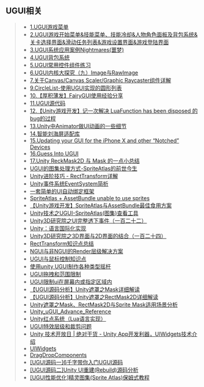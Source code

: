 ## UGUI相关  
>* [1.UGUI游戏菜单](https://github.com/XINCGer/Unity3DTraining/tree/master/UGUITraining/UGUIDemo01)  
>* [2.UGUI游戏开始菜单&技能菜单、技能冷却&人物角色面板及背包系统&关卡选择界面&滑动任务列表&游戏设置界面&游戏登陆界面](https://github.com/XINCGer/Unity3DTraining/tree/master/UGUITraining/UGUIDemo02)  
>* [3.UGUI系统应用案例Nightmares(噩梦)](https://github.com/XINCGer/Unity3DTraining/tree/master/UGUITraining/Nightmares_Demo)  
>* [4.UGUI背包系统](https://github.com/XINCGer/Unity3DTraining/tree/master/UGUITraining/KnapsackSystem)  
>* [5.UGUI常用控件组件练习](./UIBeta)  
>* [6.UGUI内核大探究（九）Image与RawImage](https://blog.csdn.net/ecidevilin/article/details/52556724?t=1502292525013)  
>* [7.关于Canvas/Canvas Scaler/Graphic Raycaster组件详解](http://gad.qq.com/article/detail/286881)  
>* [9.CircleList-使用UGUI实现的圆形列表](https://www.cnblogs.com/blueberryzzz/p/9807580.html)  
>* [10.【厚积薄发】FairyGUI使用经验分享](https://mp.weixin.qq.com/s?__biz=MzI3MzA2MzE5Nw==&mid=2668912051&idx=1&sn=38536affd2af45d6934f98c811b44a5c&chksm=f1c9f1c1c6be78d74b4208f00ce4e0db0e406af63d2d64157178dd067fbd66e1992c3a303106&mpshare=1&scene=23&srcid=1029SglnR0QjMF5KIH1bYaNO#rd)  
>* [11.UGUI源代码](https://github.com/Unity-Technologies/uGUI)  
>* [12.【Unity游戏开发】记一次解决 LuaFunction has been disposed 的bug的过程](https://www.cnblogs.com/msxh/p/10333558.html)  
>* [13.Unity中Animator做UI动画的一些细节](https://mp.weixin.qq.com/s/-dQ_Yo5YOMTDrTRzdfaR9w)  
>* [14.智能刘海屏适配库](https://github.com/wcl9900/NotchFit?tdsourcetag=s_pcqq_aiomsg)  
>* [15.Updating your GUI for the iPhone X and other “Notched” Devices](https://connect.unity.com/p/updating-your-gui-for-the-iphone-x-and-other-notched-devices?tdsourcetag=s_pcqq_aiomsg)    
>* [16.Guess Into UGUI](https://zhuanlan.zhihu.com/p/28897082)  
>* [17.Unity ReckMask2D 与 Mask 的一点小总结](https://blog.csdn.net/WuShangLZ/article/details/80401441)  
>* [UGUI的图集处理方式-SpriteAtlas的前世今生](https://www.cnblogs.com/fly-100/p/11439487.html)  
>* [Unity进阶技巧 - RectTransform详解](https://www.cnblogs.com/zhimalier/p/11633816.html)  
>* [Unity事件系统EventSystem简析](https://www.cnblogs.com/blueberryzzz/p/12216045.html)  
>* [一套简单的UI自动绑定框架](./UIViewBindDemo)  
>* [SpriteAtlas + AssetBundle unable to use sprites](https://forum.unity.com/threads/spriteatlas-assetbundle-unable-to-use-sprites.494462/)  
>* [【Unity游戏开发】SpriteAtlas与AssetBundle最佳食用方案](https://www.cnblogs.com/msxh/p/14194756.html)  
>* [Unity技术之UGUI-SpriteAtlas(图集)查看工具](http://blog.gqylpy.com/gqy/21175/)  
>* [Unity3D研究院之UI完整透下事件（一百二十二）](https://www.xuanyusong.com/archives/4773)  
>* [Unity：语言国际化实现](https://blog.csdn.net/qq_30473517/article/details/98758811)  
>* [Unity3D研究院之3D界面与2D界面的结合（一百二十四）](https://www.xuanyusong.com/archives/4783)  
>* [RectTransform知识点总结](./RectTransform.md)    
>* [NGUI与非NGUI的Render层级解决方案](https://mp.weixin.qq.com/s/lQyltLmasZmZKZ-OJ7OOHw)  
>* [UGUI与鼠标控制知识点](./DragImageUGUI)  
>* [使用unity UGUI制作各种类型摇杆](https://zhuanlan.zhihu.com/p/266077243)  
>* [UGUI拖拽和范围限制](https://blog.csdn.net/qq_24733765/article/details/108860744)  
>* [UGUI限制ui在屏幕内或指定区域内](http://www.u3d8.com/?p=1964)  
>* [【UGUI源码分析】Unity遮罩之Mask详细解读](https://www.cnblogs.com/iwiniwin/p/15131528.html)  
>* [【UGUI源码分析】Unity遮罩之RectMask2D详细解读](https://www.cnblogs.com/iwiniwin/p/15170384.html)  
>* [Unity遮罩之Mask、RectMask2D与Sprite Mask适用场景分析](https://www.cnblogs.com/iwiniwin/p/15191362.html)  
>* [Unity_uGUI_Advance_Reference](https://github.com/heppoko/Unity_uGUI_Advance_Reference)  
>* [Unity红点系统（Lua语言实现）](https://www.blinkedu.cn/index.php/2021/08/20/213/)  
>* [UGUI特效层级和裁剪问题](https://blog.csdn.net/m0_46712616/article/details/121385875)  
>* [Unity 技术开放日 | 绝对干货 - Unity App开发利器，UIWidgets技术介绍](https://mp.weixin.qq.com/s/O1QAO7GkiLM7_Mv0llKPCQ)  
>* [UIWidgets](https://github.com/Unity-Technologies/com.unity.uiwidgets)  
>* [DragDropComponents](https://github.com/aillieo/DragDropComponents)  
>* [[UGUI源码一]6千字带你入门UGUI源码](https://zhuanlan.zhihu.com/p/437704772)  
>* [[UGUI源码二]Unity UI重建(Rebuild)源码分析](https://zhuanlan.zhihu.com/p/448293298)  
>* [[UGUI性能优化]精灵图集(Sprite Atlas)保姆式教程](https://zhuanlan.zhihu.com/p/456101373)  
